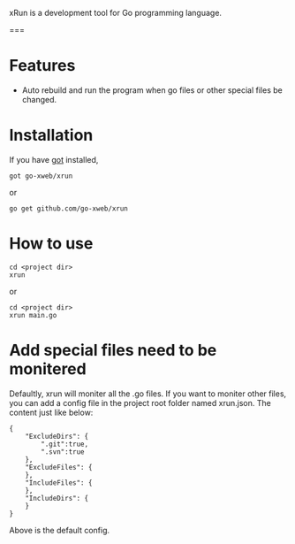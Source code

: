 xRun is a development tool for Go programming language.

===

# Features

* Auto rebuild and run the program when go files or other special files be changed.

# Installation

If you have [got](http://github.com/gobuild/got) installed,

	got go-xweb/xrun

or

	go get github.com/go-xweb/xrun

# How to use

	cd <project dir>
	xrun

or

	cd <project dir>
	xrun main.go

# Add special files need to be monitered

Defaultly, xrun will moniter all the .go files. If you want to moniter other files, you can add a config file in the project root folder named xrun.json. The content just like below:

	{
		"ExcludeDirs": {
			".git":true,
			".svn":true
		},
		"ExcludeFiles": {
		},
		"IncludeFiles": {
		},
		"IncludeDirs": {
		}
	}

Above is the default config.